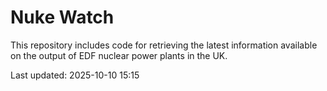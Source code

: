 # Nuke Watch

This repository includes code for retrieving the latest information available on the output of EDF nuclear power plants in the UK.

Last updated: 2025-10-10 15:15